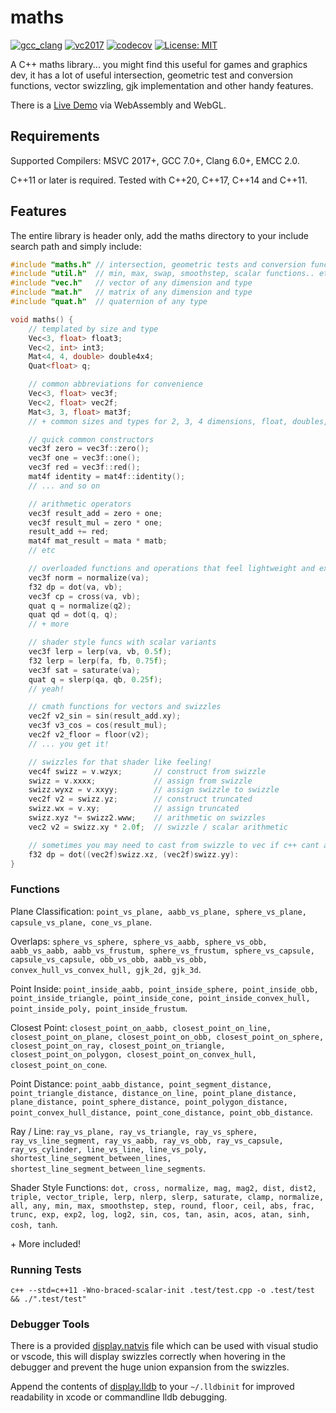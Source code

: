 
# maths  

[![gcc_clang](https://github.com/polymonster/maths/actions/workflows/test.yaml/badge.svg)](https://github.com/polymonster/maths/actions)
[![vc2017](https://ci.appveyor.com/api/projects/status/uny5ae4bf3kp2p0m?svg=true)](https://ci.appveyor.com/project/polymonster/maths)
[![codecov](https://codecov.io/gh/polymonster/maths/branch/master/graph/badge.svg)](https://codecov.io/gh/polymonster/maths) [![License: MIT](https://img.shields.io/badge/License-MIT-blue.svg)](https://opensource.org/licenses/MIT)

A C++ maths library... you might find this useful for games and graphics dev, it has a lot of useful intersection, geometric test and conversion functions, vector swizzling, gjk implementation and other handy features.  

There is a [Live Demo](https://www.polymonster.co.uk/pmtech/examples/maths_functions.html) via WebAssembly and WebGL.

## Requirements

Supported Compilers: MSVC 2017+, GCC 7.0+, Clang 6.0+, EMCC 2.0.

C++11 or later is required. Tested with C++20, C++17, C++14 and C++11.  

## Features

The entire library is header only, add the maths directory to your include search path and simply include:

```c++
#include "maths.h" // intersection, geometric tests and conversion functions
#include "util.h"  // min, max, swap, smoothstep, scalar functions.. etc
#include "vec.h"   // vector of any dimension and type
#include "mat.h"   // matrix of any dimension and type
#include "quat.h"  // quaternion of any type

void maths() {
    // templated by size and type
    Vec<3, float> float3;
    Vec<2, int> int3;
    Mat<4, 4, double> double4x4;
    Quat<float> q;

    // common abbreviations for convenience
    Vec<3, float> vec3f;
    Vec<2, float> vec2f;
    Mat<3, 3, float> mat3f;
    // + common sizes and types for 2, 3, 4 dimensions, float, doubles, ints

    // quick common constructors
    vec3f zero = vec3f::zero();
    vec3f one = vec3f::one();
    vec3f red = vec3f::red();
    mat4f identity = mat4f::identity();
    // ... and so on

    // arithmetic operators
    vec3f result_add = zero + one;
    vec3f result_mul = zero * one;
    result_add += red;
    mat4f mat_result = mata * matb;
    // etc

    // overloaded functions and operations that feel lightweight and expressive
    vec3f norm = normalize(va);
    f32 dp = dot(va, vb);
    vec3f cp = cross(va, vb);
    quat q = normalize(q2);
    quat qd = dot(q, q);
    // + more

    // shader style funcs with scalar variants
    vec3f lerp = lerp(va, vb, 0.5f);
    f32 lerp = lerp(fa, fb, 0.75f);
    vec3f sat = saturate(va);
    quat q = slerp(qa, qb, 0.25f);
    // yeah!

    // cmath functions for vectors and swizzles
    vec2f v2_sin = sin(result_add.xy);
    vec3f v3_cos = cos(result_mul);
    vec2f v2_floor = floor(v2);
    // ... you get it!

    // swizzles for that shader like feeling!
    vec4f swizz = v.wzyx;       // construct from swizzle
    swizz = v.xxxx;             // assign from swizzle
    swizz.wyxz = v.xxyy;        // assign swizzle to swizzle
    vec2f v2 = swizz.yz;        // construct truncated
    swizz.wx = v.xy;            // assign truncated
    swizz.xyz *= swizz2.www;    // arithmetic on swizzles
    vec2 v2 = swizz.xy * 2.0f;  // swizzle / scalar arithmetic

    // sometimes you may need to cast from swizzle to vec if c++ cant apply implicit casts
    f32 dp = dot((vec2f)swizz.xz, (vec2f)swizz.yy):
}
```  

### Functions

Plane Classification: `point_vs_plane, aabb_vs_plane, sphere_vs_plane, capsule_vs_plane, cone_vs_plane`.  

Overlaps: `sphere_vs_sphere, sphere_vs_aabb, sphere_vs_obb, aabb_vs_aabb, aabb_vs_frustum, sphere_vs_frustum, sphere_vs_capsule, capsule_vs_capsule, obb_vs_obb, aabb_vs_obb, convex_hull_vs_convex_hull, gjk_2d, gjk_3d`.  

Point Inside: `point_inside_aabb, point_inside_sphere, point_inside_obb, point_inside_triangle, point_inside_cone, point_inside_convex_hull, point_inside_poly, point_inside_frustum`.  

Closest Point: `closest_point_on_aabb, closest_point_on_line, closest_point_on_plane, closest_point_on_obb, closest_point_on_sphere, closest_point_on_ray, closest_point_on_triangle, closest_point_on_polygon, closest_point_on_convex_hull, closest_point_on_cone`.  

Point Distance: `point_aabb_distance, point_segment_distance, point_triangle_distance, distance_on_line, point_plane_distance, plane_distance, point_sphere_distance, point_polygon_distance, point_convex_hull_distance, point_cone_distance, point_obb_distance`.  

Ray / Line: `ray_vs_plane, ray_vs_triangle, ray_vs_sphere, ray_vs_line_segment, ray_vs_aabb, ray_vs_obb, ray_vs_capsule, ray_vs_cylinder, line_vs_line, line_vs_poly, shortest_line_segment_between_lines, shortest_line_segment_between_line_segments`.  

Shader Style Functions: `dot, cross, normalize, mag, mag2, dist, dist2, triple, vector_triple, lerp, nlerp, slerp, saturate, clamp, normalize, all, any, min, max, smoothstep, step, round, floor, ceil, abs, frac, trunc, exp, exp2, log, log2, sin, cos, tan, asin, acos, atan, sinh, cosh, tanh`.  

\+ More included!

### Running Tests

```shell
c++ --std=c++11 -Wno-braced-scalar-init .test/test.cpp -o .test/test && ./".test/test"
```

### Debugger Tools

There is a provided [display.natvis](https://github.com/polymonster/maths/blob/master/display.natvis) file which can be used with visual studio or vscode, this will display swizzles correctly when hovering in the debugger and prevent the huge union expansion from the swizzles.

Append the contents of [display.lldb](https://github.com/polymonster/maths/blob/master/display.lldb) to your `~/.lldbinit` for improved readability in xcode or commandline lldb debugging.  
